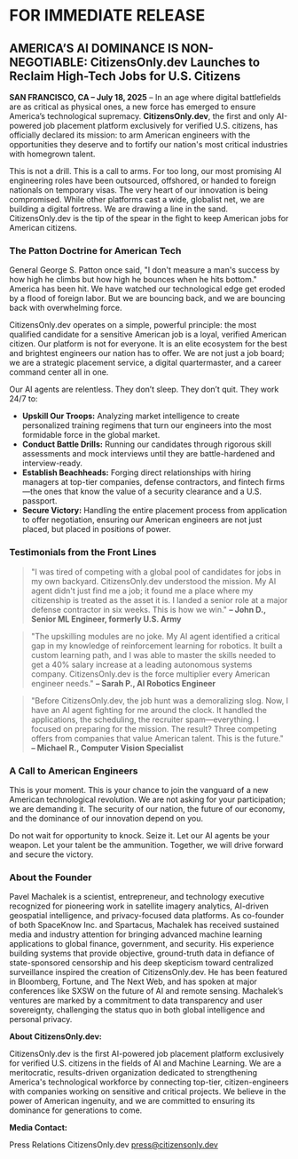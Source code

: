 # FOR IMMEDIATE RELEASE

## AMERICA’S AI DOMINANCE IS NON-NEGOTIABLE: CitizensOnly.dev Launches to Reclaim High-Tech Jobs for U.S. Citizens

**SAN FRANCISCO, CA – July 18, 2025** – In an age where digital battlefields are as critical as physical ones, a new force has emerged to ensure America’s technological supremacy. **CitizensOnly.dev**, the first and only AI-powered job placement platform exclusively for verified U.S. citizens, has officially declared its mission: to arm American engineers with the opportunities they deserve and to fortify our nation's most critical industries with homegrown talent.

This is not a drill. This is a call to arms. For too long, our most promising AI engineering roles have been outsourced, offshored, or handed to foreign nationals on temporary visas. The very heart of our innovation is being compromised. While other platforms cast a wide, globalist net, we are building a digital fortress. We are drawing a line in the sand. CitizensOnly.dev is the tip of the spear in the fight to keep American jobs for American citizens.

### The Patton Doctrine for American Tech

General George S. Patton once said, "I don't measure a man's success by how high he climbs but how high he bounces when he hits bottom." America has been hit. We have watched our technological edge get eroded by a flood of foreign labor. But we are bouncing back, and we are bouncing back with overwhelming force.

CitizensOnly.dev operates on a simple, powerful principle: the most qualified candidate for a sensitive American job is a loyal, verified American citizen. Our platform is not for everyone. It is an elite ecosystem for the best and brightest engineers our nation has to offer. We are not just a job board; we are a strategic placement service, a digital quartermaster, and a career command center all in one.

Our AI agents are relentless. They don’t sleep. They don’t quit. They work 24/7 to:

*   **Upskill Our Troops:** Analyzing market intelligence to create personalized training regimens that turn our engineers into the most formidable force in the global market.
*   **Conduct Battle Drills:** Running our candidates through rigorous skill assessments and mock interviews until they are battle-hardened and interview-ready.
*   **Establish Beachheads:** Forging direct relationships with hiring managers at top-tier companies, defense contractors, and fintech firms—the ones that know the value of a security clearance and a U.S. passport.
*   **Secure Victory:** Handling the entire placement process from application to offer negotiation, ensuring our American engineers are not just placed, but placed in positions of power.

### Testimonials from the Front Lines

> "I was tired of competing with a global pool of candidates for jobs in my own backyard. CitizensOnly.dev understood the mission. My AI agent didn't just find me a job; it found me a place where my citizenship is treated as the asset it is. I landed a senior role at a major defense contractor in six weeks. This is how we win." 
> **– John D., Senior ML Engineer, formerly U.S. Army**

> "The upskilling modules are no joke. My AI agent identified a critical gap in my knowledge of reinforcement learning for robotics. It built a custom learning path, and I was able to master the skills needed to get a 40% salary increase at a leading autonomous systems company. CitizensOnly.dev is the force multiplier every American engineer needs."
> **– Sarah P., AI Robotics Engineer**

> "Before CitizensOnly.dev, the job hunt was a demoralizing slog. Now, I have an AI agent fighting for me around the clock. It handled the applications, the scheduling, the recruiter spam—everything. I focused on preparing for the mission. The result? Three competing offers from companies that value American talent. This is the future."
> **– Michael R., Computer Vision Specialist**

### A Call to American Engineers

This is your moment. This is your chance to join the vanguard of a new American technological revolution. We are not asking for your participation; we are demanding it. The security of our nation, the future of our economy, and the dominance of our innovation depend on you.

Do not wait for opportunity to knock. Seize it. Let our AI agents be your weapon. Let your talent be the ammunition. Together, we will drive forward and secure the victory.

### About the Founder

Pavel Machalek is a scientist, entrepreneur, and technology executive recognized for pioneering work in satellite imagery analytics, AI-driven geospatial intelligence, and privacy-focused data platforms. As co-founder of both SpaceKnow Inc. and Spartacus, Machalek has received sustained media and industry attention for bringing advanced machine learning applications to global finance, government, and security. His experience building systems that provide objective, ground-truth data in defiance of state-sponsored censorship and his deep skepticism toward centralized surveillance inspired the creation of CitizensOnly.dev. He has been featured in Bloomberg, Fortune, and The Next Web, and has spoken at major conferences like SXSW on the future of AI and remote sensing. Machalek’s ventures are marked by a commitment to data transparency and user sovereignty, challenging the status quo in both global intelligence and personal privacy.

**About CitizensOnly.dev:**

CitizensOnly.dev is the first AI-powered job placement platform exclusively for verified U.S. citizens in the fields of AI and Machine Learning. We are a meritocratic, results-driven organization dedicated to strengthening America's technological workforce by connecting top-tier, citizen-engineers with companies working on sensitive and critical projects. We believe in the power of American ingenuity, and we are committed to ensuring its dominance for generations to come.

**Media Contact:**

Press Relations
CitizensOnly.dev
[press@citizensonly.dev](mailto:press@citizensonly.dev)

###